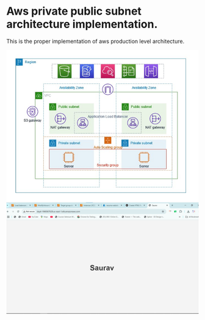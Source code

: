 
# Aws private public subnet architecture implementation.

This is the proper implementation of aws production level architecture.

![image alt](https://github.com/iamsaurav-karki/Daily_Projects_DevOps/blob/0985b7eab9799c45fd448f46ecd0743d7355e507/aws.jpg)
![image alt](https://github.com/iamsaurav-karki/Daily_Projects_DevOps/blob/d3052d5af1f83dc4554c6f434213af0484fad658/simplepagedeploy.jpg)


